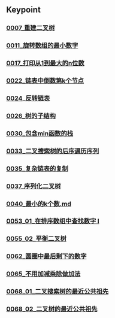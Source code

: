 ## Keypoint
### [0007_重建二叉树](0007_重建二叉树.md)
### [0011_旋转数组的最小数字](0011_旋转数组的最小数字.md)
### [0017_打印从1到最大的n位数](0017_打印从1到最大的n位数.md)
### [0022_链表中倒数第k个节点](0022_链表中倒数第k个节点.md)
### [0024_反转链表](0024_反转链表.md)
### [0026_树的子结构](0026_树的子结构.md)
### [0030_包含min函数的栈](0030_包含min函数的栈.md)
### [0033_二叉搜索树的后序遍历序列](0033_二叉搜索树的后序遍历序列.md)
### [0035_复杂链表的复制](0035_复杂链表的复制.md)
### [0037_序列化二叉树](0037_序列化二叉树.md)
### [0040_最小的k个数.md](0040_最小的k个数.md)
### [0053_01_在排序数组中查找数字 I](0053_01_在排序数组中查找数字I.md)
### [0055_02_平衡二叉树](0055_02_平衡二叉树.md)
### [0062_圆圈中最后剩下的数字](0062_圆圈中最后剩下的数字.md)
### [0065_不用加减乘除做加法](0065_不用加减乘除做加法.md)
### [0068_01_二叉搜索树的最近公共祖先](0068_01_二叉搜索树的最近公共祖先.md)
### [0068_02_二叉树的最近公共祖先](0068_02_二叉树的最近公共祖先.md)
